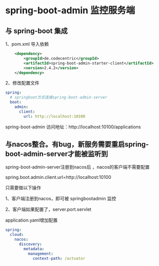 # spring-boot-admin 监控服务端

## 与 spring-boot 集成
1、pom.xml 导入依赖
```xml
    <dependency>
        <groupId>de.codecentric</groupId>
        <artifactId>spring-boot-admin-starter-client</artifactId>
        <version>2.4.2</version>
    </dependency>
```
2、修改配置文件
```yaml
spring:
  # springboot方式连接spring-boot-admin-server
  boot:
    admin:
      client:
        url: http://localhost:10100
```
spring-boot-admin 访问地址：http://localhost:10100/applications


## 与nacos整合。有bug，新服务需要重启spring-boot-admin-server才能被监听到
spring-boot-admin-server注册到nacos后 ，nacos的客户端不需要配置

spring.boot.admin.client.url=http://localhost:10100

只需要做以下操作

1、客户端注册到nacos，即可被 springbootadmin 监控

2、客户端如果配置了，server.port.servlet

application.yaml增加配置
```yaml
spring:
  cloud:
    nacos:
      discovery:
        metadata:
          management:
            context-path: /actuator
```


